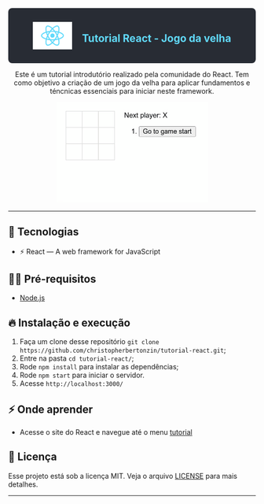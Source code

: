 <div 
    style="
        display: flex; 
        background: #282c34; 
        padding: 20px 20px;
        border-radius: 8px;
        align-items: center;
        justify-content: center;
    ">
    <img 
        src="./public/logo.png" 
        style="width: 80px;" 
        >
    <h2 
        style="
            text-align: center; 
            color: #61dafb; 
            margin-left: 20px;
            "> Tutorial React - Jogo da velha
    </h2>
</div>


<p align="center">Este é um tutorial introdutório realizado pela comunidade do React. Tem como objetivo a criação de um jogo da velha para aplicar fundamentos e téncnicas essenciais para iniciar neste framework. </p>

<p align="center">
    <img src="./public/jogoDaVelha.gif" >
</p>

___

## 🚀 Tecnologias

- ⚡ React — A web framework for JavaScript 

## ✋🏻 Pré-requisitos

- [Node.js](https://nodejs.org/en/)

## 🔥 Instalação e execução

1. Faça um clone desse repositório 
`git clone https://github.com/christopherbertonzin/tutorial-react.git`;
2. Entre na pasta `cd tutorial-react/`;
3. Rode `npm install` para instalar as dependências;
4. Rode `npm start` para iniciar o servidor.
5. Acesse `http://localhost:3000/`

## ⚡️ Onde aprender

- Acesse o site do React e navegue até o menu [tutorial]([React](https://pt-br.reactjs.org/tutorial/tutorial.html))

## 📝 Licença

Esse projeto está sob a licença MIT. Veja o arquivo [LICENSE](LICENSE.md) para mais detalhes.

---
